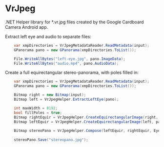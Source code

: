 # VrJpeg #

.NET Helper library for *.vr.jpg files created by the Google Cardboard Camera Android app.


Extract left eye and audio to separate files:

```csharp
    var xmpDirectories = VrJpegMetadataReader.ReadMetadata(input);
    GPanorama pano = new GPanorama(xmpDirectories.ToList());

    File.WriteAllBytes("left-eye.jpg", pano.ImageData);
    File.WriteAllBytes("audio.mp4", pano.AudioData);
```

Create a full equirectangular stereo-panorama, with poles filled in:
    
```csharp
    var xmpDirectories = VrJpegMetadataReader.ReadMetadata(input);
    GPanorama pano = new GPanorama(xmpDirectories.ToList());

    Bitmap right = new Bitmap(input);
    Bitmap left = VrJpegHelper.ExtractLeftEye(pano);

    int maxWidth = 8192;
    bool fillPoles = true;
    Bitmap rightEquir = VrJpegHelper.CreateEquirectangularImage(right, pano, maxWidth, fillPoles);
    Bitmap leftEquir = VrJpegHelper.CreateEquirectangularImage(left, pano, maxWidth, fillPoles);
    
    Bitmap stereoPano = VrJpegHelper.Compose(leftEquir, rightEquir, EyeImageGeometry.OverUnder);
    
    stereoPano.Save("stereopano.jpg");
```